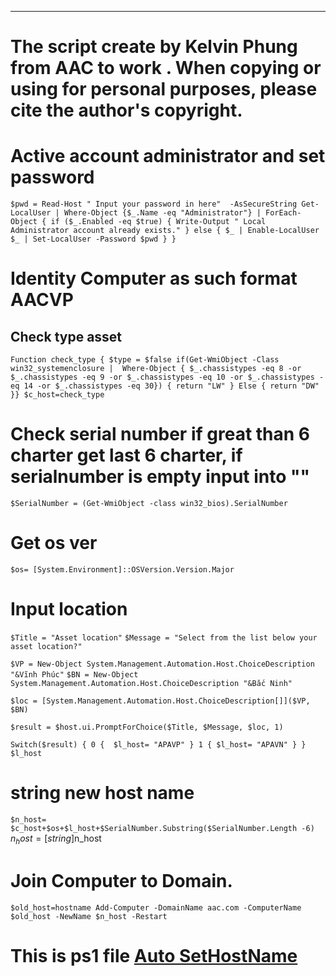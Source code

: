 ***
# The script create by Kelvin Phung from AAC to work . When copying or using for personal purposes, please cite the author's copyright.
# Active account administrator and set password  
``$pwd = Read-Host " Input your password in here"  -AsSecureString
Get-LocalUser | Where-Object {$_.Name -eq "Administrator"} | ForEach-Object {
    if ($_.Enabled -eq $true) {
    Write-Output " Local Administrator account already exists."
    } else {
    $_ | Enable-LocalUser
    $_ | Set-LocalUser -Password $pwd
    }
}``
# Identity Computer as such format AACVP 
## Check type asset 
``Function check_type
{
    $type = $false
    if(Get-WmiObject -Class win32_systemenclosure | 
        Where-Object { $_.chassistypes -eq 8 -or $_.chassistypes -eq 9 -or $_.chassistypes -eq 10 -or $_.chassistypes -eq 14 -or $_.chassistypes -eq 30})
        {
        return "LW"
        }
        Else
        {
        return "DW"
        }}
$c_host=check_type``
# Check serial number if great than 6 charter get last 6 charter, if serialnumber is empty input into "" 
``$SerialNumber = (Get-WmiObject -class win32_bios).SerialNumber``
# Get os ver
``$os= [System.Environment]::OSVersion.Version.Major``
# Input location
``$Title = "Asset location"``
``$Message = "Select from the list below your asset location?"``

``$VP = New-Object System.Management.Automation.Host.ChoiceDescription "&Vĩnh Phúc"``
``$BN = New-Object System.Management.Automation.Host.ChoiceDescription "&Bắc Ninh"``

``$loc = [System.Management.Automation.Host.ChoiceDescription[]]($VP, $BN)``

``$result = $host.ui.PromptForChoice($Title, $Message, $loc, 1)``

``Switch($result)
{
   0 {  $l_host= "APAVP" }
   1 { $l_host= "APAVN" }
}
$l_host``
# string new host name
`$n_host= $c_host+$os+$l_host+$SerialNumber.Substring($SerialNumber.Length -6)`
$n_host=[string]$n_host
# Join Computer to Domain.
`$old_host=hostname
Add-Computer -DomainName aac.com -ComputerName $old_host -NewName $n_host -Restart`
# This is ps1 file [Auto SetHostName ](https://drive.google.com/file/d/1uc1vKgyTPRgZ60aQm5Z9gAy87h3rKPAi/view?usp=drive_link)
